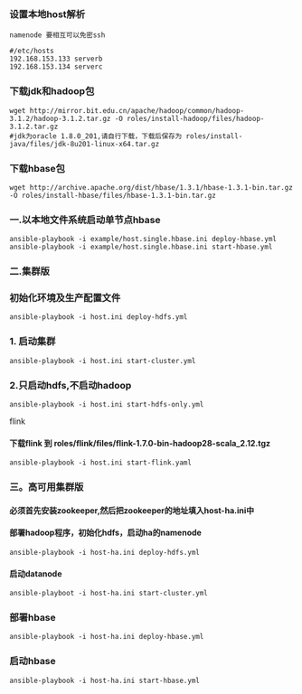 ### 设置本地host解析

```
namenode 要相互可以免密ssh
```

```
#/etc/hosts
192.168.153.133 serverb
192.168.153.134 serverc
```

### 下载jdk和hadoop包
```
wget http://mirror.bit.edu.cn/apache/hadoop/common/hadoop-3.1.2/hadoop-3.1.2.tar.gz -O roles/install-hadoop/files/hadoop-3.1.2.tar.gz
#jdk为oracle 1.8.0_201,请自行下载，下载后保存为 roles/install-java/files/jdk-8u201-linux-x64.tar.gz
```

### 下载hbase包
```
wget http://archive.apache.org/dist/hbase/1.3.1/hbase-1.3.1-bin.tar.gz -O roles/install-hbase/files/hbase-1.3.1-bin.tar.gz
```

### 一.以本地文件系统启动单节点hbase
```
ansible-playbook -i example/host.single.hbase.ini deploy-hbase.yml
ansible-playbook -i example/host.single.hbase.ini start-hbase.yml
```

### 二.集群版
### 初始化环境及生产配置文件
```
ansible-playbook -i host.ini deploy-hdfs.yml
```

### 1. 启动集群
```
ansible-playbook -i host.ini start-cluster.yml
```

### 2.只启动hdfs,不启动hadoop
```
ansible-playbook -i host.ini start-hdfs-only.yml 
```

flink

#### 下载flink 到 roles/flink/files/flink-1.7.0-bin-hadoop28-scala_2.12.tgz
```
ansible-playbook -i host.ini start-flink.yaml
```

### 三。高可用集群版
#### 必须首先安装zookeeper,然后把zookeeper的地址填入host-ha.ini中

#### 部署hadoop程序，初始化hdfs，启动ha的namenode
```
ansible-playbook -i host-ha.ini deploy-hdfs.yml
```
#### 启动datanode
```
ansible-playboot -i host-ha.ini start-cluster.yml 
```

### 部署hbase
```
ansible-playbook -i host-ha.ini deploy-hbase.yml
```
### 启动hbase
```
ansible-playbook -i host-ha.ini start-hbase.yml
```
